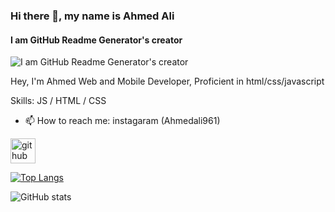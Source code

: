 ### Hi there 👋, my name is Ahmed Ali
#### I am GitHub Readme Generator's creator
![I am GitHub Readme Generator's creator](https://i.postimg.cc/BvMd9dFB/Untitled-1.jpg)

Hey, I'm Ahmed Web and Mobile Developer, 
Proficient in html/css/javascript

Skills: JS / HTML / CSS

- 📫 How to reach me: instagaram (Ahmedali961) 


[<img src='https://cdn.jsdelivr.net/npm/simple-icons@3.0.1/icons/github.svg' alt='github' height='40'>](https://github.com/AhmedAli62)  

[![Top Langs](https://github-readme-stats.vercel.app/api/top-langs/?username=AhmedAli62)](https://github.com/anuraghazra/github-readme-stats)

![GitHub stats](https://github-readme-stats.vercel.app/api?username=AhmedAli62&show_icons=true)  

